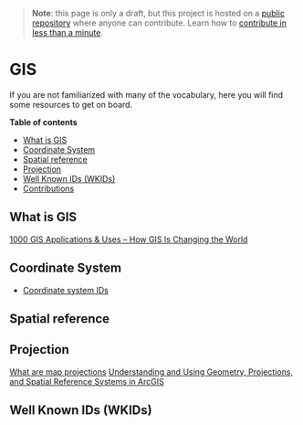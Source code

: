 > **Note**: this page is only a draft, but this project is hosted on a [public repository](https://github.com/hhkaos/awesome-arcgis) where anyone can contribute. Learn how to [contribute in less than a minute](https://github.com/hhkaos/awesome-arcgis/blob/master/CONTRIBUTING.md#contributions).

# GIS
If you are not familiarized with many of the vocabulary, here you will find some
resources to get on board.

<!-- START doctoc generated TOC please keep comment here to allow auto update -->
<!-- DON'T EDIT THIS SECTION, INSTEAD RE-RUN doctoc TO UPDATE -->
**Table of contents**

- [What is GIS](#what-is-gis)
- [Coordinate System](#coordinate-system)
- [Spatial reference](#spatial-reference)
- [Projection](#projection)
- [Well Known IDs (WKIDs)](#well-known-ids-wkids)
- [Contributions](#contributions)

<!-- END doctoc generated TOC please keep comment here to allow auto update -->

## What is GIS

[1000 GIS Applications & Uses – How GIS Is Changing the World](http://gisgeography.com/gis-applications-uses/)

## Coordinate System
* [Coordinate system IDs](https://developers.arcgis.com/javascript/3/jshelp/ref_coordsystems.html)

## Spatial reference

## Projection
[What are map projections](http://desktop.arcgis.com/en/arcmap/10.3/guide-books/map-projections/what-are-map-projections.htm)
[Understanding and Using Geometry, Projections, and Spatial Reference Systems in ArcGIS](http://www.esri.com/videos/watch?videoid=1153&isLegacy=true&title=understanding-and-using-geometry_comma_-projections_comma_-and-spatial-reference-systems-in-arcgis)

## Well Known IDs (WKIDs)



